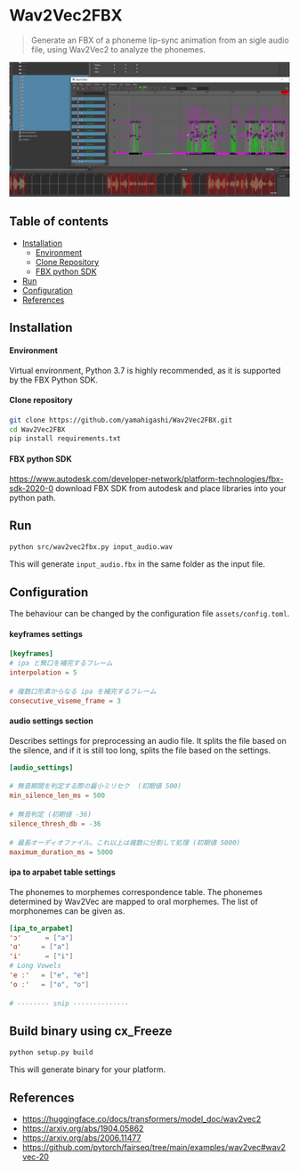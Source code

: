 # Wav2Vec2FBX

> Generate an FBX of a phoneme lip-sync animation from an sigle audio file, using Wav2Vec2 to analyze the phonemes.
> 
![alt text](https://github.com/yamahigashi/Wav2Vec2FBX/blob/doc/Screenshot_434.png?raw=true)


## Table of contents

<!--ts-->
   * [Installation](#installation)
     *  [Environment](#environment)
     *  [Clone Repository](#clone-repository)
     *  [FBX python SDK](#fbx-python-sdk)
  *  [Run](#run)
  *  [Configuration](#configuration)
  *  [References](#references)
<!--te-->


## Installation

#### Environment
Virtual environment, Python 3.7 is highly recommended, as it is supported by the FBX Python SDK.


#### Clone repository
```sh
git clone https://github.com/yamahigashi/Wav2Vec2FBX.git
cd Wav2Vec2FBX
pip install requirements.txt
```

#### FBX python SDK 
https://www.autodesk.com/developer-network/platform-technologies/fbx-sdk-2020-0
download FBX SDK from autodesk and place libraries into your python path.

## Run
```sh
python src/wav2vec2fbx.py input_audio.wav
```
This will generate `input_audio.fbx` in the same folder as the input file.


## Configuration
The behaviour can be changed by the configuration file `assets/config.toml`.

#### keyframes settings

```toml
[keyframes]
# ipa と無口を補完するフレーム
interpolation = 5

# 複数口形素からなる ipa を補完するフレーム
consecutive_viseme_frame = 3
```

#### audio settings section
Describes settings for preprocessing an audio file. It splits the file based on the silence, and if it is still too long, splits the file based on the settings.
```toml
[audio_settings]

# 無音期間を判定する際の最小ミリセク  (初期値 500)
min_silence_len_ms = 500

# 無音判定 (初期値 -36)
silence_thresh_db = -36

# 最長オーディオファイル。これ以上は複数に分割して処理 (初期値 5000)
maximum_duration_ms = 5000   
```

#### ipa to arpabet table settings
The phonemes to morphemes correspondence table. The phonemes determined by Wav2Vec are mapped to oral morphemes. The list of morphonemes can be given as.
```toml
[ipa_to_arpabet]
'ɔ'      = ["a"]
'ɑ'     = ["a"]
'i'      = ["i"]
# Long Vowels
'e ː'   = ["e", "e"]
'o ː'   = ["o", "o"]

# -------- snip --------------
```
## Build binary using cx_Freeze
```bash
python setup.py build
```
This will generate binary for your platform.


## References
- https://huggingface.co/docs/transformers/model_doc/wav2vec2
- https://arxiv.org/abs/1904.05862
- https://arxiv.org/abs/2006.11477
- https://github.com/pytorch/fairseq/tree/main/examples/wav2vec#wav2vec-20
